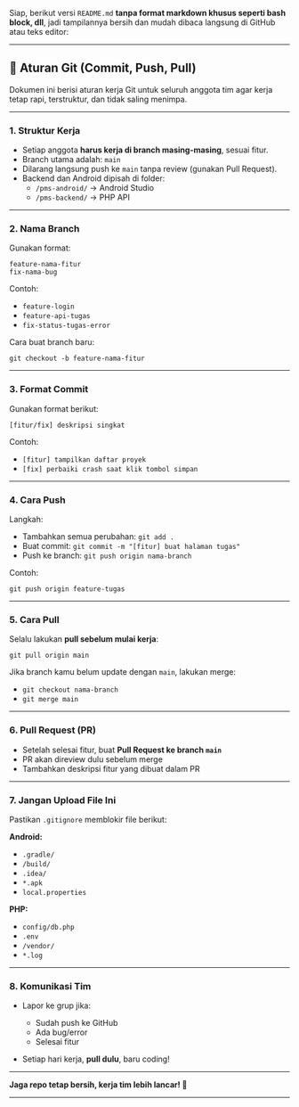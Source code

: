 Siap, berikut versi `README.md` **tanpa format markdown khusus seperti bash block, dll**, jadi tampilannya bersih dan mudah dibaca langsung di GitHub atau teks editor:

---

## 🚦 Aturan Git (Commit, Push, Pull)

Dokumen ini berisi aturan kerja Git untuk seluruh anggota tim agar kerja tetap rapi, terstruktur, dan tidak saling menimpa.

---

### 1. Struktur Kerja

- Setiap anggota **harus kerja di branch masing-masing**, sesuai fitur.
- Branch utama adalah: `main`
- Dilarang langsung push ke `main` tanpa review (gunakan Pull Request).
- Backend dan Android dipisah di folder:  
  - `/pms-android/` → Android Studio  
  - `/pms-backend/` → PHP API

---

### 2. Nama Branch

Gunakan format:

`feature-nama-fitur`  
`fix-nama-bug`

Contoh:
- `feature-login`
- `feature-api-tugas`
- `fix-status-tugas-error`

Cara buat branch baru:

`git checkout -b feature-nama-fitur`

---

### 3. Format Commit

Gunakan format berikut:

`[fitur/fix] deskripsi singkat`

Contoh:
- `[fitur] tampilkan daftar proyek`
- `[fix] perbaiki crash saat klik tombol simpan`

---

### 4. Cara Push

Langkah:
- Tambahkan semua perubahan: `git add .`
- Buat commit: `git commit -m "[fitur] buat halaman tugas"`
- Push ke branch: `git push origin nama-branch`

Contoh:

`git push origin feature-tugas`

---

### 5. Cara Pull

Selalu lakukan **pull sebelum mulai kerja**:

`git pull origin main`

Jika branch kamu belum update dengan `main`, lakukan merge:

- `git checkout nama-branch`
- `git merge main`

---

### 6. Pull Request (PR)

- Setelah selesai fitur, buat **Pull Request ke branch `main`**
- PR akan direview dulu sebelum merge
- Tambahkan deskripsi fitur yang dibuat dalam PR

---

### 7. Jangan Upload File Ini

Pastikan `.gitignore` memblokir file berikut:

**Android:**
- `.gradle/`
- `/build/`
- `.idea/`
- `*.apk`
- `local.properties`

**PHP:**
- `config/db.php`
- `.env`
- `/vendor/`
- `*.log`

---

### 8. Komunikasi Tim

- Lapor ke grup jika:
  - Sudah push ke GitHub
  - Ada bug/error
  - Selesai fitur

- Setiap hari kerja, **pull dulu**, baru coding!

---

**Jaga repo tetap bersih, kerja tim lebih lancar! 🚀**

---
